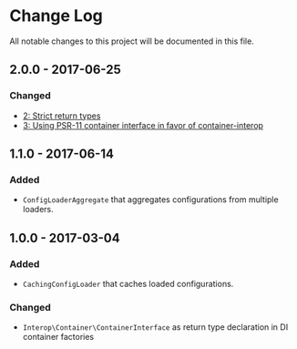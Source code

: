 # Change Log

All notable changes to this project will be documented in this file.

## 2.0.0 - 2017-06-25

### Changed
- [2: Strict return types](https://github.com/nikolaposa/phoundation/pull/2)
- [3: Using PSR-11 container interface in favor of container-interop](https://github.com/nikolaposa/phoundation/pull/3)

## 1.1.0 - 2017-06-14

### Added
- `ConfigLoaderAggregate` that aggregates configurations from multiple loaders.

## 1.0.0 - 2017-03-04

### Added
- `CachingConfigLoader` that caches loaded configurations.

### Changed
- `Interop\Container\ContainerInterface` as return type declaration in DI container factories


[Unreleased]: https://github.com/nikolaposa/phoundation/compare/1.1.0...HEAD
